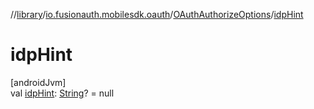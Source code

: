 //[library](../../../index.md)/[io.fusionauth.mobilesdk.oauth](../index.md)/[OAuthAuthorizeOptions](index.md)/[idpHint](idp-hint.md)

# idpHint

[androidJvm]\
val [idpHint](idp-hint.md): [String](https://kotlinlang.org/api/core/kotlin-stdlib/kotlin/-string/index.html)? = null